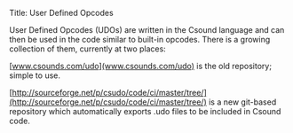 Title: User Defined Opcodes
<!--- Date: 2010-12-03 10:20
Category: Python
Tags: pelican, publishing
Slug: my-super-post
Author: Joachim Heintz
Summary: Short version for index and feeds
-->


User Defined Opcodes (UDOs) are written in the Csound language and can then be used in the code similar to built-in opcodes. There is a growing collection of them, currently at two places:

[www.csounds.com/udo](www.csounds.com/udo) is the old repository; simple to use.

[http://sourceforge.net/p/csudo/code/ci/master/tree/](http://sourceforge.net/p/csudo/code/ci/master/tree/) is a new git-based repository which automatically exports .udo files to be included in Csound code.
